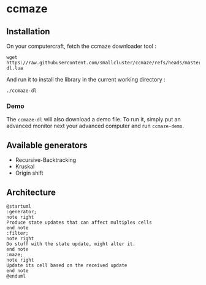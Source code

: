 # ccmaze

## Installation

On your computercraft, fetch the ccmaze downloader tool :

```shell
wget https://raw.githubusercontent.com/smallcluster/ccmaze/refs/heads/master/ccmaze-dl.lua
```

And run it to install the library in the current working directory :

```shell
./ccmaze-dl
```

### Demo

The `ccmaze-dl` will also download a demo file. To run it, simply put an advanced monitor next your advanced computer and run `ccmaze-demo`. 


## Available generators

- Recursive-Backtracking
- Kruskal
- Origin shift

## Architecture

```plantuml
@startuml
:generator;
note right
Produce state updates that can affect multiples cells
end note
:filter;
note right
Do stuff with the state update, might alter it.
end note
:maze;
note right
Update its cell based on the received update
end note
@enduml
```

